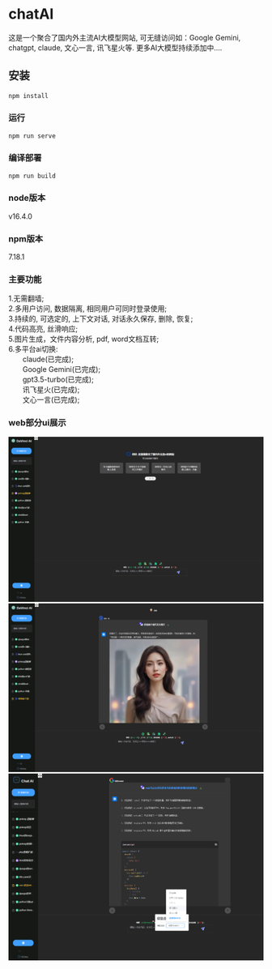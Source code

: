# chatAI
这是一个聚合了国内外主流AI大模型网站, 可无缝访问如：Google Gemini, chatgpt, claude, 文心一言, 讯飞星火等. 更多AI大模型持续添加中....

## 安装
```
npm install
```

### 运行
```
npm run serve
```

### 编译部署
```
npm run build
```

### node版本
v16.4.0  

### npm版本
7.18.1

### 主要功能
1.无需翻墙;  
2.多用户访问, 数据隔离, 相同用户可同时登录使用;  
3.持续的, 可选定的, 上下文对话, 对话永久保存, 删除, 恢复;  
4.代码高亮, 丝滑响应;  
5.图片生成，文件内容分析, pdf, word文档互转;  
6.多平台ai切换:  
&emsp;&emsp;claude(已完成);  
&emsp;&emsp;Google Gemini(已完成);  
&emsp;&emsp;gpt3.5-turbo(已完成);  
&emsp;&emsp;讯飞星火(已完成);  
&emsp;&emsp;文心一言(已完成);  

### web部分ui展示
![chat-ui-1](main-1.png)  
![chat-ui-2](main-2.png)  
![chat-ui-3](main-3.png)  


